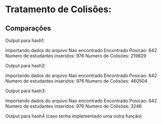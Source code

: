 # Tratamento de Colisões:

## Comparações

Output para hash1:

Importando dados do arquivo 
Nao encontrado
Encontrado
  Posicao: 642
Numero de estudantes inseridos: 976
Numero de Colisões: 219829



Output para hash2:

Importando dados do arquivo 
Nao encontrado
Encontrado
  Posicao: 642
Numero de estudantes inseridos: 976
Numero de Colisões: 460504


Output para hash3:

Importando dados do arquivo 
Nao encontrado
Encontrado
  Posicao: 642
Numero de estudantes inseridos: 976
Numero de Colisões: 3246



Output para hash4 (caso tenha implementado uma outra função)
